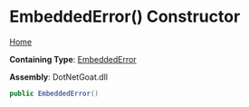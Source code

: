 # EmbeddedError\(\) Constructor

[Home](../../../../../README.md)

**Containing Type**: [EmbeddedError](../README.md)

**Assembly**: DotNetGoat\.dll

```csharp
public EmbeddedError()
```

